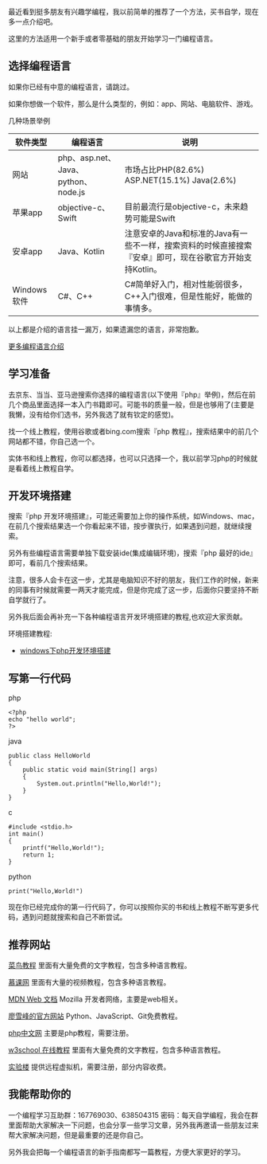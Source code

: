最近看到挺多朋友有兴趣学编程，我以前简单的推荐了一个方法，买书自学，现在多一点介绍吧。

这里的方法适用一个新手或者零基础的朋友开始学习一门编程语言。

## 选择编程语言

如果你已经有中意的编程语言，请跳过。

如果你想做一个软件，那么是什么类型的，例如：app、网站、电脑软件、游戏。

几种场景举例

| 软件类型 | 编程语言 | 说明 |
| --- | --- | --- |
| 网站 | php、asp.net、Java、python、node.js | 市场占比PHP(82.6%) ASP.NET(15.1%) Java(2.6%) |
| 苹果app | objective-c、Swift | 目前最流行是objective-c，未来趋势可能是Swift |
| 安卓app | Java、Kotlin | 注意安卓的Java和标准的Java有一些不一样，搜索资料的时候直接搜索『安卓』即可，现在谷歌官方开始支持Kotlin。 |
| Windows软件 | C#、C++ | C#简单好入门，相对性能弱很多，C++入门很难，但是性能好，能做的事情多。 |


以上都是介绍的语言挂一漏万，如果遗漏您的语言，非常抱歉。

[更多编程语言介绍](编程语言介绍.md)
## 学习准备

去京东、当当、亚马逊搜索你选择的编程语言(以下使用『php』举例)，然后在前几个商品里面选择一本入门书籍即可。可能书的质量一般，但是也够用了(主要是我懒，没有给你们选书，另外我选了就有钦定的感觉)。

找一个线上教程，使用谷歌或者bing.com搜索『php 教程』，搜索结果中的前几个网站都不错，你自己选一个。

实体书和线上教程，你可以都选择，也可以只选择一个，我以前学习php的时候就是看着线上教程自学。

## 开发环境搭建

搜索『php 开发环境搭建』，可能还需要加上你的操作系统，如Windows、mac，在前几个搜索结果选一个你看起来不错，按步骤执行，如果遇到问题，就继续搜索。

另外有些编程语言需要单独下载安装ide(集成编辑环境)，搜索『php 最好的ide』即可，看前几个搜索结果。

注意，很多人会卡在这一步，尤其是电脑知识不好的朋友，我们工作的时候，新来的同事有时候就需要一两天才能完成，但是你完成了这一步，后面你只要坚持不断自学就行了。

另外我后面会再补充一下各种编程语言开发环境搭建的教程,也欢迎大家贡献。

环境搭建教程:
* [windows下php开发环境搭建](php/windows下开发环境搭建.md)

## 写第一行代码

php
```
<?php
echo "hello world";
?>
```

java
```  
public class HelloWorld
{  
    public static void main(String[] args)  
    {  
        System.out.println("Hello,World!");  
    }  
} 
```

c
```
#include <stdio.h>  
int main()
{  
    printf("Hello,World!");
    return 1;
}  
```


python
```
print("Hello,World!")
```

现在你已经完成你的第一行代码了，你可以按照你买的书和线上教程不断写更多代码，遇到问题就搜索和自己不断尝试。

## 推荐网站

[菜鸟教程](http://www.runoob.com/) 里面有大量免费的文字教程，包含多种语言教程。

[慕课网](http://www.imooc.com/) 里面有大量的视频教程，包含多种语言教程。

[MDN Web 文档](https://developer.mozilla.org/zh-CN/docs/Web) Mozilla 开发者网络，主要是web相关。

[廖雪峰的官方网站](https://www.liaoxuefeng.com/) Python、JavaScript、Git免费教程。

[php中文网](http://www.php.cn/) 主要是php教程，需要注册。

[w3school 在线教程](http://www.w3school.com.cn/) 里面有大量免费的文字教程，包含多种语言教程。

[实验楼](https://www.shiyanlou.com/) 提供远程虚拟机，需要注册，部分内容收费。

## 我能帮助你的

一个编程学习互助群：167769030、638504315 密码：每天自学编程，我会在群里面帮助大家解决一下问题，也会分享一些学习文章，另外我再邀请一些朋友过来帮大家解决问题，但是最重要的还是你自己。

另外我会把每一个编程语言的新手指南都写一篇教程，方便大家更好的学习。
